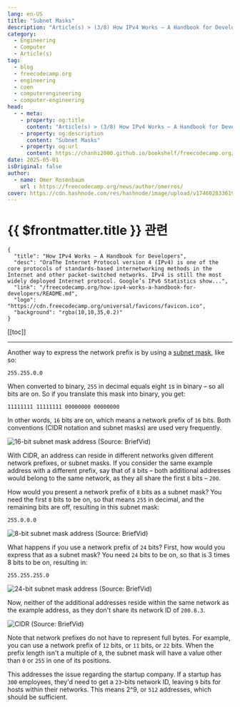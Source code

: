 ```yaml
---
lang: en-US
title: "Subnet Masks"
description: "Article(s) > (3/8) How IPv4 Works – A Handbook for Developers" 
category:
  - Engineering
  - Computer
  - Article(s)
tag:
  - blog
  - freecodecamp.org
  - engineering
  - coen
  - computerengineering
  - computer-engineering
head:
  - - meta:
    - property: og:title
      content: "Article(s) > (3/8) How IPv4 Works – A Handbook for Developers"
    - property: og:description
      content: "Subnet Masks"
    - property: og:url
      content: https://chanhi2000.github.io/bookshelf/freecodecamp.org/how-ipv4-works-a-handbook-for-developers/subnet-masks.html
date: 2025-05-01
isOriginal: false
author:
  - name: Omer Rosenbaum
    url : https://freecodecamp.org/news/author/omerros/
cover: https://cdn.hashnode.com/res/hashnode/image/upload/v1746028336196/79d97781-a9b8-4be3-86a1-47322e9640ff.png
---
```


# {{ $frontmatter.title }} 관련

```component VPCard
{
  "title": "How IPv4 Works – A Handbook for Developers",
  "desc": "OraThe Internet Protocol version 4 (IPv4) is one of the core protocols of standards-based internetworking methods in the Internet and other packet-switched networks. IPv4 is still the most widely deployed Internet protocol. Google’s IPv6 Statistics show...",
  "link": "/freecodecamp.org/how-ipv4-works-a-handbook-for-developers/README.md",
  "logo": "https://cdn.freecodecamp.org/universal/favicons/favicon.ico",
  "background": "rgba(10,10,35,0.2)"
}
```

[[toc]]

---

<SiteInfo
  name="How IPv4 Works – A Handbook for Developers"
  desc="OraThe Internet Protocol version 4 (IPv4) is one of the core protocols of standards-based internetworking methods in the Internet and other packet-switched networks. IPv4 is still the most widely deployed Internet protocol. Google’s IPv6 Statistics show..."
  url="https://freecodecamp.org/news/how-ipv4-works-a-handbook-for-developers#heading-subnet-masks"
  logo="https://cdn.freecodecamp.org/universal/favicons/favicon.ico"
  preview="https://cdn.hashnode.com/res/hashnode/image/upload/v1746028336196/79d97781-a9b8-4be3-86a1-47322e9640ff.png"/>

Another way to express the network prefix is by using a [<FontIcon icon="fas fa-globe"/>subnet mask](https://ipxo.com/blog/what-is-subnet-mask/), like so:

```plaintext
255.255.0.0
```

When converted to binary, `255` in decimal equals eight `1`s in binary – so all bits are on. So if you translate this mask into binary, you get:

```plaintext
11111111 11111111 00000000 00000000
```

In other words, `16` bits are on, which means a network prefix of `16` bits. Both conventions (CIDR notation and subnet masks) are used very frequently.

![16-bit subnet mask address<br/>(Source: <FontIcon icon="fa-brands fa-youtube"/>`BriefVid`)](https://cdn.hashnode.com/res/hashnode/image/upload/v1744090679551/5466e739-1e1b-4e34-a044-0d680ca9ad6e.png)

With CIDR, an address can reside in different networks given different network prefixes, or subnet masks. If you consider the same example address with a different prefix, say that of `8` bits – both additional addresses would belong to the same network, as they all share the first `8` bits – `200`.

How would you present a network prefix of `8` bits as a subnet mask? You need the first `8` bits to be on, so that means `255` in decimal, and the remaining bits are off, resulting in this subnet mask:

```plaintext
255.0.0.0
```

![8-bit subnet mask address<br/>(Source: <FontIcon icon="fa-brands fa-youtube"/>`BriefVid`)](https://cdn.hashnode.com/res/hashnode/image/upload/v1744141258583/c4f606ff-410b-4b1f-92c5-505b5309cfa8.png)

What happens if you use a network prefix of `24` bits? First, how would you express that as a subnet mask? You need `24` bits to be on, so that is 3 times 8 bits to be on, resulting in:

```plaintext
255.255.255.0
```

![24-bit subnet mask address<br/>(Source: <FontIcon icon="fa-brands fa-youtube"/>`BriefVid`)](https://cdn.hashnode.com/res/hashnode/image/upload/v1744297152994/0dae747f-2a10-4ad6-9e29-b21df15e6169.png)

Now, neither of the additional addresses reside within the same network as the example address, as they don't share its network ID of `200.8.3`.

![CIDR<br/>(Source: <FontIcon icon="fa-brands fa-youtube"/>`BriefVid`)](https://cdn.hashnode.com/res/hashnode/image/upload/v1744297174124/16ad2016-c358-474b-964c-4bde75359670.png)

Note that network prefixes do not have to represent full bytes. For example, you can use a network prefix of `12` bits, or `11` bits, or `22` bits. When the prefix length isn't a multiple of `8`, the subnet mask will have a value other than `0` or `255` in one of its positions.

This addresses the issue regarding the startup company. If a startup has `300` employees, they'd need to get a `23`-bits network ID, leaving `9` bits for hosts within their networks. This means 2^9, or `512` addresses, which should be sufficient.
